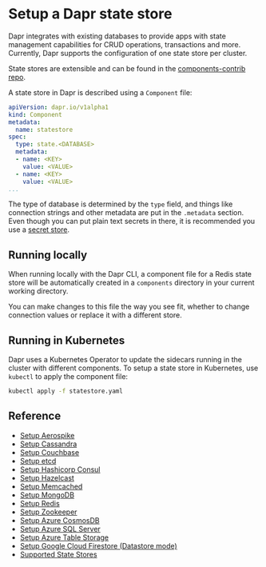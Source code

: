 # Setup a Dapr state store

Dapr integrates with existing databases to provide apps with state management capabilities for CRUD operations, transactions and more.
Currently, Dapr supports the configuration of one state store per cluster.

State stores are extensible and can be found in the [components-contrib repo](https://github.com/dapr/components-contrib).

A state store in Dapr is described using a `Component` file:

```yml
apiVersion: dapr.io/v1alpha1
kind: Component
metadata:
  name: statestore
spec:
  type: state.<DATABASE>
  metadata:
  - name: <KEY>
    value: <VALUE>
  - name: <KEY>
    value: <VALUE>
...
```

The type of database is determined by the `type` field, and things like connection strings and other metadata are put in the `.metadata` section.
Even though you can put plain text secrets in there, it is recommended you use a [secret store](../../concepts/components/secrets.md).

## Running locally

When running locally with the Dapr CLI, a component file for a Redis state store will be automatically created in a `components` directory in your current working directory.

You can make changes to this file the way you see fit, whether to change connection values or replace it with a different store.

## Running in Kubernetes

Dapr uses a Kubernetes Operator to update the sidecars running in the cluster with different components.
To setup a state store in Kubernetes, use `kubectl` to apply the component file:

```bash
kubectl apply -f statestore.yaml
```

## Reference

* [Setup Aerospike](./setup-aerospike.md)
* [Setup Cassandra](./setup-cassandra.md)
* [Setup Couchbase](./setup-couchbase.md)
* [Setup etcd](./setup-etcd.md)
* [Setup Hashicorp Consul](./setup-consul.md)
* [Setup Hazelcast](./setup-hazelcast.md)
* [Setup Memcached](./setup-memcached.md)
* [Setup MongoDB](./setup-mongodb.md)
* [Setup Redis](./setup-redis.md)
* [Setup Zookeeper](./setup-zookeeper.md)
* [Setup Azure CosmosDB](./setup-azure-cosmosdb.md)
* [Setup Azure SQL Server](./setup-sqlserver.md)
* [Setup Azure Table Storage](./setup-azure-tablestorage.md)
* [Setup Google Cloud Firestore (Datastore mode)](./setup-firestore.md)
* [Supported State Stores](./supported-state-stores.md)
